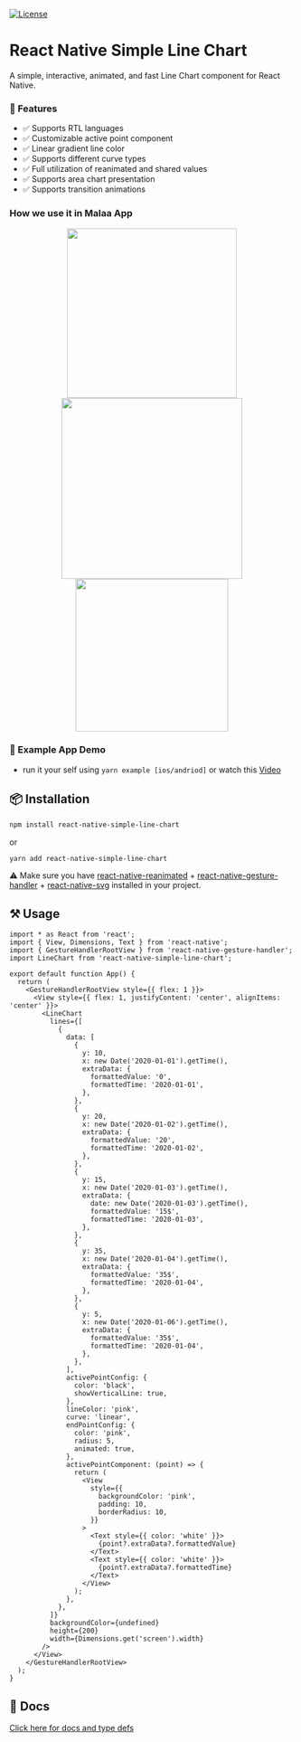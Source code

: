 [![License](http://img.shields.io/badge/license-MIT-green.svg?style=flat)](https://github.com/Malaa-tech/react-native-simple-line-chart)

# React Native Simple Line Chart
A simple, interactive, animated, and fast Line Chart component for React Native.

### 🦄 Features
- ✅  Supports RTL languages   
- ✅  Customizable active point component  
- ✅  Linear gradient line color  
- ✅  Supports different curve types  
- ✅  Full utilization of reanimated and shared values  
- ✅  Supports area chart presentation
- ✅  Supports transition animations
 
### How we use it in Malaa App
<p align="center">
<img src="https://github.com/Malaa-tech/react-native-simple-line-chart/assets/24798045/c48c7ace-8230-4363-843c-1d250fc22110" width="300"/>
<img src="https://github.com/Malaa-tech/react-native-simple-line-chart/assets/24798045/74aa91d3-e69c-4a85-8d62-d6a77be550d2" width="320"/>
<img src="https://user-images.githubusercontent.com/24798045/216769372-9d8dc695-71f9-488d-8bba-e804de9dc5ba.gif" width="270"/>
</p>


### 🔮 Example App Demo
- run it your self using ```yarn example [ios/andriod]``` or watch this [Video](https://user-images.githubusercontent.com/24798045/216169227-8044461f-9d2d-4990-b3aa-c15e2b3464e2.mp4)

## 📦 Installation
```bash | pure
npm install react-native-simple-line-chart
```
or
```bash | pure
yarn add react-native-simple-line-chart
```
⚠️ Make sure you have [react-native-reanimated](https://docs.swmansion.com/react-native-reanimated/) + [react-native-gesture-handler](https://docs.swmansion.com/react-native-gesture-handler/docs/) + [react-native-svg](https://github.com/software-mansion/react-native-svg) installed in your project.


## ⚒️ Usage
```tsx | pure
import * as React from 'react';
import { View, Dimensions, Text } from 'react-native';
import { GestureHandlerRootView } from 'react-native-gesture-handler';
import LineChart from 'react-native-simple-line-chart';

export default function App() {
  return (
    <GestureHandlerRootView style={{ flex: 1 }}>
      <View style={{ flex: 1, justifyContent: 'center', alignItems: 'center' }}>
        <LineChart
          lines={[
            {
              data: [
                {
                  y: 10,
                  x: new Date('2020-01-01').getTime(),
                  extraData: {
                    formattedValue: '0',
                    formattedTime: '2020-01-01',
                  },
                },
                {
                  y: 20,
                  x: new Date('2020-01-02').getTime(),
                  extraData: {
                    formattedValue: '20',
                    formattedTime: '2020-01-02',
                  },
                },
                {
                  y: 15,
                  x: new Date('2020-01-03').getTime(),
                  extraData: {
                    date: new Date('2020-01-03').getTime(),
                    formattedValue: '15$',
                    formattedTime: '2020-01-03',
                  },
                },
                {
                  y: 35,
                  x: new Date('2020-01-04').getTime(),
                  extraData: {
                    formattedValue: '35$',
                    formattedTime: '2020-01-04',
                  },
                },
                {
                  y: 5,
                  x: new Date('2020-01-06').getTime(),
                  extraData: {
                    formattedValue: '35$',
                    formattedTime: '2020-01-04',
                  },
                },
              ],
              activePointConfig: {
                color: 'black',
                showVerticalLine: true,
              },
              lineColor: 'pink',
              curve: 'linear',
              endPointConfig: {
                color: 'pink',
                radius: 5,
                animated: true,
              },
              activePointComponent: (point) => {
                return (
                  <View
                    style={{
                      backgroundColor: 'pink',
                      padding: 10,
                      borderRadius: 10,
                    }}
                  >
                    <Text style={{ color: 'white' }}>
                      {point?.extraData?.formattedValue}
                    </Text>
                    <Text style={{ color: 'white' }}>
                      {point?.extraData?.formattedTime}
                    </Text>
                  </View>
                );
              },
            },
          ]}
          backgroundColor={undefined}
          height={200}
          width={Dimensions.get('screen').width}
        />
      </View>
    </GestureHandlerRootView>
  );
}
```

## 📖 Docs 
[Click here for docs and type defs](https://github.com/Malaa-tech/react-native-simple-line-chart/blob/main/docs/modules.md)


